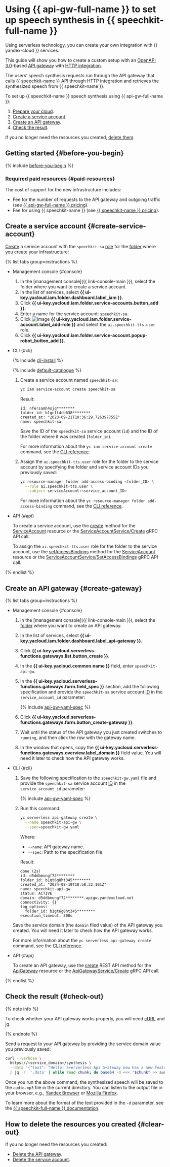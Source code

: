 # Using {{ api-gw-full-name }} to set up speech synthesis in {{ speechkit-full-name }}

Using serverless technology, you can create your own integration with {{ yandex-cloud }} services.

This guide will show you how to create a custom setup with an [OpenAPI 3.0](https://github.com/OAI/OpenAPI-Specification)-based [API gateway](../../api-gateway/concepts/index.md) with [HTTP integration](../../api-gateway/concepts/extensions/http.md). 

The users’ speech synthesis requests run through the API gateway that calls [{{ speechkit-name }} API](../../speechkit/concepts/api.md) through HTTP integration and retrieves the synthesized speech from {{ speechkit-name }}.

To set up {{ speechkit-name }} speech synthesis using {{ api-gw-full-name }}:

1. [Prepare your cloud](#before-you-begin).
1. [Create a service account](#create-service-account).
1. [Create an API gateway](#create-gateway).
1. [Check the result](#check-out).

If you no longer need the resources you created, [delete them](#clear-out).


## Getting started {#before-you-begin}

{% include [before-you-begin](../_tutorials_includes/before-you-begin.md) %}


### Required paid resources {#paid-resources}

The cost of support for the new infrastructure includes:

* Fee for the number of requests to the API gateway and outgoing traffic (see [{{ api-gw-full-name }} pricing](../../api-gateway/pricing.md)).
* Fee for using {{ speechkit-name }} (see [{{ speechkit-name }} pricing](../../speechkit/pricing.md)).


## Create a service account {#create-service-account}

[Create](../../iam/operations/sa/create.md) a service account with the `speechkit-sa` [role](../../speechkit/security/index.md#ai-speechkit-tts-user) for the [folder](../../resource-manager/concepts/resources-hierarchy.md#folder) where you create your infrastructure:

{% list tabs group=instructions %}

- Management console {#console}

  1. In the [management console]({{ link-console-main }}), select the folder where you want to create a service account.
  1. In the list of services, select **{{ ui-key.yacloud.iam.folder.dashboard.label_iam }}**.
  1. Click **{{ ui-key.yacloud.iam.folder.service-accounts.button_add }}**.
  1. Enter a name for the service account: `speechkit-sa`.
  1. Click ![image](../../_assets/console-icons/plus.svg) **{{ ui-key.yacloud.iam.folder.service-account.label_add-role }}** and select the `ai.speechkit-tts.user` role.
  1. Click **{{ ui-key.yacloud.iam.folder.service-account.popup-robot_button_add }}**.

- CLI {#cli}

  {% include [cli-install](../../_includes/cli-install.md) %}

  {% include [default-catalogue](../../_includes/default-catalogue.md) %}

  1. Create a service account named `speechkit-sa`:

      ```bash
      yc iam service-account create speechkit-sa
      ```

      Result:

      ```
      id: nfersamh4sjq********
      folder_id: b1gc1t4cb638********
      created_at: "2023-09-21T10:36:29.726397755Z"
      name: speechkit-sa
      ```

      Save the ID of the `speechkit-sa` service account (`id`) and the ID of the folder where it was created (`folder_id`).

      For more information about the `yc iam service-account create` command, see the [CLI reference](../../cli/cli-ref/iam/cli-ref/service-account/create.md).

  1. Assign the `ai.speechkit-tts.user` role for the folder to the service account by specifying the folder and service account IDs you previously saved:

      ```bash
      yc resource-manager folder add-access-binding <folder_ID> \
        --role ai.speechkit-tts.user \
        --subject serviceAccount:<service_account_ID>
      ```

      For more information about the `yc resource-manager folder add-access-binding` command, see the [CLI reference](../../cli/cli-ref/resource-manager/cli-ref/folder/add-access-binding.md).

- API {#api}

  To create a service account, use the [create](../../iam/api-ref/ServiceAccount/create.md) method for the [ServiceAccount](../../iam/api-ref/ServiceAccount/index.md) resource or the [ServiceAccountService/Create](../../iam/api-ref/grpc/ServiceAccount/create.md) gRPC API call.

  To assign the `ai.speechkit-tts.user` role for the folder to the service account, use the [setAccessBindings](../../iam/api-ref/ServiceAccount/setAccessBindings.md) method for the [ServiceAccount](../../iam/api-ref/ServiceAccount/index.md) resource or the [ServiceAccountService/SetAccessBindings](../../iam/api-ref/grpc/ServiceAccount/setAccessBindings.md) gRPC API call.

{% endlist %}


## Create an API gateway {#create-gateway}

{% list tabs group=instructions %}

- Management console {#console}

  1. In the [management console]({{ link-console-main }}), select the [folder](../../resource-manager/concepts/resources-hierarchy.md#folder) where you want to create an API gateway.
  1. In the list of services, select **{{ ui-key.yacloud.iam.folder.dashboard.label_api-gateway }}**.
  1. Click **{{ ui-key.yacloud.serverless-functions.gateways.list.button_create }}**.
  1. In the **{{ ui-key.yacloud.common.name }}** field, enter `speechkit-api-gw`.
  1. In the **{{ ui-key.yacloud.serverless-functions.gateways.form.field_spec }}** section, add the following specification and provide the `speechkit-sa` service account [ID](../../iam/operations/sa/get-id.md) in the `service_account_id` parameter:

      {% include [api-gw-yaml-spec](../_tutorials_includes/speechkit-integrarion-via-agi-gw/api-gw-yaml-spec.md) %}

  1. Click **{{ ui-key.yacloud.serverless-functions.gateways.form.button_create-gateway }}**.
  1. Wait until the status of the API gateway you just created switches to `running`, and then click the row with the gateway name.
  1. In the window that opens, copy the **{{ ui-key.yacloud.serverless-functions.gateways.overview.label_domain }}** field value. You will need it later to check how the API gateway works.

- CLI {#cli}

  1. Save the following specification to the `speechkit-gw.yaml` file and provide the `speechkit-sa` service account [ID](../../iam/operations/sa/get-id.md) in the `service_account_id` parameter:

      {% include [api-gw-yaml-spec](../_tutorials_includes/speechkit-integrarion-via-agi-gw/api-gw-yaml-spec.md) %}

  1. Run this command:

     ```bash
     yc serverless api-gateway create \
       --name speechkit-api-gw \
       --spec=speechkit-gw.yaml
     ```

     Where:
     * `--name`: API gateway name.
     * `--spec`: Path to the specification file.

     Result:

     ```text
     done (2s)
     id: d5ddbmungf72********
     folder_id: b1gt6g8ht345********
     created_at: "2024-08-19T18:58:32.101Z"
     name: speechkit-api-gw
     status: ACTIVE
     domain: d5ddbmungf72********.apigw.yandexcloud.net
     connectivity: {}
     log_options:
       folder_id: b1gt6g8ht345********
     execution_timeout: 300s
     ```

  Save the service domain (the `domain` filed value) of the API gateway you created. You will need it later to check how the API gateway works.

  For more information about the `yc serverless api-gateway create` command, see the [CLI reference](../../cli/cli-ref/serverless/cli-ref/api-gateway/create.md).

- API {#api}

  To create an API gateway, use the [create](../../api-gateway/apigateway/api-ref/ApiGateway/create.md) REST API method for the [ApiGateway](../../api-gateway/apigateway/api-ref/ApiGateway/index.md) resource or the [ApiGatewayService/Create](../../api-gateway/apigateway/api-ref/grpc/ApiGateway/create.md) gRPC API call.

{% endlist %}


## Check the result {#check-out}

{% note info %}

To check whether your API gateway works properly, you will need [cURL](https://curl.haxx.se) and [jq](https://github.com/jqlang/jq).

{% endnote %}

Send a request to your API gateway by providing the service domain value you previously saved:

```bash
curl --verbose \
  https://<service_domain>/synthesis \
  --data '{"text": “Hello! S+erverless Api G+ateway now has a new feature: converting HTTP request or response body!"}' \
  | jq -r  '.data' | while read chunk; do base64 -d <<< "$chunk" >> audio.mp3; done
```

Once you run the above command, the synthesized speech will be saved to the `audio.mp3` file in the current directory. You can listen to the output file in your browser, e.g., [Yandex Browser](https://browser.yandex.ru) or [Mozilla Firefox](http://www.mozilla.org).

To learn more about the format of the text provided in the `-d` parameter, see the [{{ speechkit-full-name }} documentation](../../speechkit/tts/request.md).


## How to delete the resources you created {#clear-out}

If you no longer need the resources you created:

* [Delete the API gateway](../../api-gateway/operations/api-gw-delete.md).
* [Delete the service account](../../iam/operations/sa/delete.md).